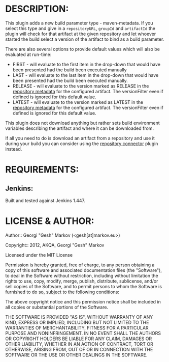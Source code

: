 # DESCRIPTION: #

This plugin adds a new build parameter type - maven-metadata. If you select this type and give in a `repositoryURL`,
`groupId` and `artifactId` the plugin will check for that artifact at the given repository and let whoever started the
build select a version of the artifact to bind as a build parameter.

There are also several options to provide default values which will also be evaluated at run-time:

-	FIRST - will evaluate to the first item in the drop-down that would have been presented had the build been executed manually
-	LAST - will evaluate to the last item in the drop-down that would have been presented had the build been executed manually.
-	RELEASE - will evaluate to the version marked as RELEASE in the [repository metadata][] for the configured artifact.
	The versionFilter even if defined is ignored for this default value.
-	LATEST - will evaluate to the version marked as LATEST in the [repository metadata][] for the configured artifact.
	The versionFilter even if defined is ignored for this default value.

This plugin does not download anything but rather sets build environment variables describing the artifact and
where it can be downloaded from.

If all you need to do is download an artifact from a repository and use it during your build you can consider using the
[repository connector][] plugin instead.

# REQUIREMENTS: #

## Jenkins: ##

Built and tested against Jenkins 1.447.

# LICENSE & AUTHOR: #

Author:: Georgi "Gesh" Markov (<gesh[at]markov.eu>)

Copyright:: 2012, AKQA, Georgi "Gesh" Markov

Licensed under the MIT License

Permission is hereby granted, free of charge, to any person obtaining a copy
of this software and associated documentation files (the "Software"), to deal
in the Software without restriction, including without limitation the rights
to use, copy, modify, merge, publish, distribute, sublicense, and/or sell
copies of the Software, and to permit persons to whom the Software is
furnished to do so, subject to the following conditions:

The above copyright notice and this permission notice shall be included in
all copies or substantial portions of the Software.

THE SOFTWARE IS PROVIDED "AS IS", WITHOUT WARRANTY OF ANY KIND, EXPRESS OR
IMPLIED, INCLUDING BUT NOT LIMITED TO THE WARRANTIES OF MERCHANTABILITY,
FITNESS FOR A PARTICULAR PURPOSE AND NONINFRINGEMENT. IN NO EVENT SHALL THE
AUTHORS OR COPYRIGHT HOLDERS BE LIABLE FOR ANY CLAIM, DAMAGES OR OTHER
LIABILITY, WHETHER IN AN ACTION OF CONTRACT, TORT OR OTHERWISE, ARISING FROM,
OUT OF OR IN CONNECTION WITH THE SOFTWARE OR THE USE OR OTHER DEALINGS IN
THE SOFTWARE.

[repository metadata]: http://docs.codehaus.org/display/MAVEN/Repository+Metadata
[repository connector]: https://wiki.jenkins-ci.org/display/JENKINS/Repository+Connector+Plugin
